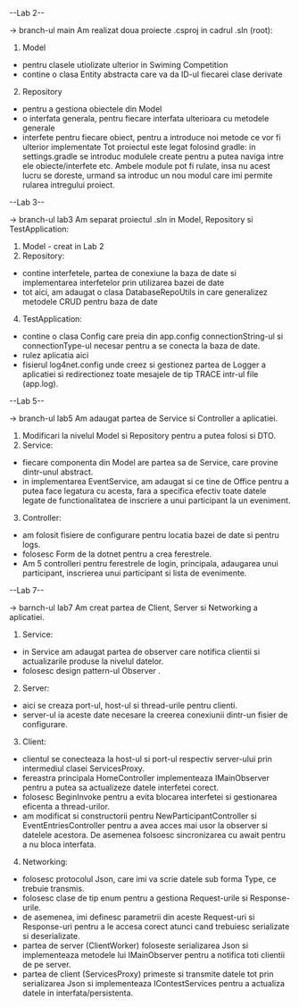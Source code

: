 --Lab 2--

-> branch-ul main
Am realizat doua proiecte .csproj in cadrul .sln (root):
1. Model
- pentru clasele utiolizate ulterior in Swiming Competition
- contine o clasa Entity abstracta care va da ID-ul fiecarei clase derivate
2. Repository
- pentru a gestiona obiectele din Model
- o interfata generala, pentru fiecare interfata ulterioara cu metodele generale
- interfete pentru fiecare obiect, pentru a introduce noi metode ce vor fi ulterior implementate
Tot proiectul este legat folosind gradle: in settings.gradle se introduc modulele create pentru a putea naviga intre ele obiecte/interfete etc.
Ambele module pot fi rulate, insa nu acest lucru se doreste,  urmand sa introduc un nou modul care imi permite rularea intregului proiect.

--Lab 3--

-> branch-ul lab3
Am separat proiectul .sln in Model, Repository si TestApplication:
1. Model - creat in Lab 2
2. Repository:
- contine interfetele, partea de conexiune la baza de date si implementarea interfetelor prin utilizarea bazei de date
- tot aici, am adaugat o clasa DatabaseRepoUtils in care generalizez metodele CRUD pentru baza de date
4. TestApplication:
- contine o clasa Config care preia din app.config connectionString-ul si connectionType-ul necesar pentru a se conecta la baza de date.
- rulez aplicatia aici
- fisierul log4net.config unde creez si gestionez partea de Logger a aplicatiei si redirectionez toate mesajele de tip TRACE intr-ul file (app.log).

--Lab 5--

-> branch-ul lab5
Am adaugat partea de Service si Controller a aplicatiei.
1. Modificari la nivelul Model si Repository pentru a putea folosi si DTO.
2. Service:
- fiecare componenta din Model are partea sa de Service, care provine dintr-unul abstract.
- in implementarea EventService, am adaugat si ce tine de Office pentru a putea face legatura cu acesta, fara a specifica efectiv toate datele legate de functionalitatea de inscriere a unui participant la un eveniment.
3. Controller:
- am folosit fisiere de configurare pentru locatia bazei de date si pentru logs.
- folosesc Form de la dotnet pentru a crea ferestrele.
- Am 5 controlleri pentru ferestrele de login, principala, adaugarea unui participant, inscrierea unui participant si lista de evenimente.

--Lab 7--

-> barnch-ul lab7
Am creat partea de Client, Server si Networking a aplicatiei.
1. Service:
- in Service am adaugat partea de observer care notifica clientii si actualizarile produse la nivelul datelor.
- folosesc design pattern-ul Observer .
2. Server:
- aici se creaza port-ul, host-ul si thread-urile pentru clienti.
- server-ul ia aceste date necesare la creerea conexiunii dintr-un fisier de configurare.
3. Client:
- clientul se conecteaza la host-ul si port-ul respectiv server-ului prin intermediul clasei ServicesProxy.
- fereastra principala HomeController implementeaza IMainObserver pentru a putea sa actualizeze datele interfetei corect.
- folosesc BeginInvoke pentru a evita blocarea interfetei si gestionarea eficenta a thread-urilor.
- am modificat si constructorii pentru NewParticipantController si EventEntriesController pentru a avea acces mai usor la observer si datelele acestora. De asemenea folsoesc sincronizarea cu await pentru a nu bloca interfata.
4. Networking:
- folosesc protocolul Json, care imi va scrie datele sub forma Type, ce trebuie transmis.
- folosesc clase de tip enum pentru a gestiona Request-urile si Response-urile.
- de asemenea, imi definesc parametrii din aceste Request-uri si Response-uri pentru a le accesa corect atunci cand trebuiesc serializate si deserializate.
- partea de server (ClientWorker) foloseste serializarea Json si implementeaza metodele lui IMainObserver pentru a notifica toti clientii de pe server.
- partea de client (ServicesProxy) primeste si transmite datele tot prin serializarea Json si implementeaza IContestServices pentru a actualiza datele in interfata/persistenta.

